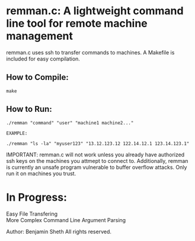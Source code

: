
# remman.c: A lightweight command line tool for remote machine management

remman.c uses ssh to transfer commands to machines. A Makefile is included for easy compilation.


## How to Compile:
  
    make

## How to Run:

    ./remman "command" "user" "machine1 machine2..."

    EXAMPLE:
    
    ./remman "ls -la" "myuser123" "13.12.123.12 122.14.12.1 123.14.123.1"


IMPORTANT: remman.c will not work unless you already have authorized ssh keys on the machines you attmept to connect to. Additionally, remman is currently an unsafe program vulnerable to buffer overflow attacks. Only run it on machines you trust. 

# In Progress:
Easy File Transfering  
More Complex Command Line Argument Parsing

Author: Benjamin Sheth
All rights reserved.
